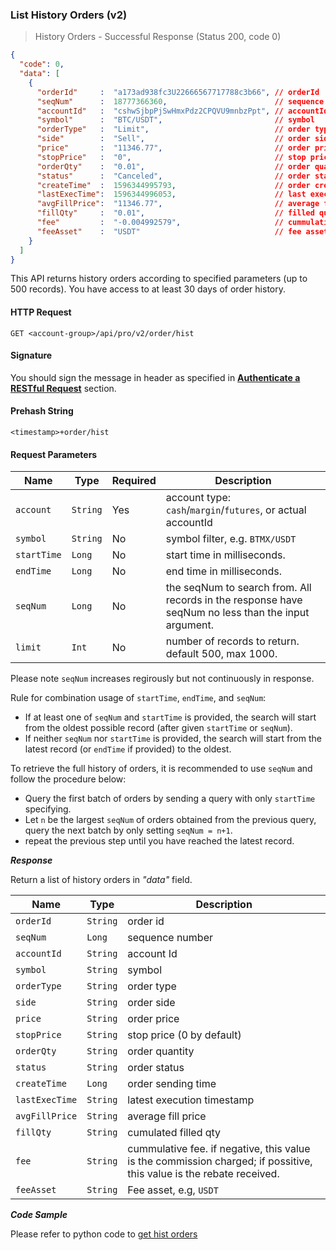### List History Orders (v2)

>  History Orders - Successful Response (Status 200, code 0)

```json
{
  "code": 0,
  "data": [
    {
      "orderId"     :  "a173ad938fc3U22666567717788c3b66", // orderId
      "seqNum"      :  18777366360,                        // sequence number
      "accountId"   :  "cshwSjbpPjSwHmxPdz2CPQVU9mnbzPpt", // accountId 
      "symbol"      :  "BTC/USDT",                         // symbol
      "orderType"   :  "Limit",                            // order type (Limit/Market/StopMarket/StopLimit)
      "side"        :  "Sell",                             // order side (Buy/Sell)
      "price"       :  "11346.77",                         // order price
      "stopPrice"   :  "0",                                // stop price (0 by default)
      "orderQty"    :  "0.01",                             // order quantity (in base asset)
      "status"      :  "Canceled",                         // order status (Filled/Canceled/Rejected)
      "createTime"  :  1596344995793,                      // order creation time
      "lastExecTime":  1596344996053,                      // last execution time
      "avgFillPrice":  "11346.77",                         // average filled price
      "fillQty"     :  "0.01",                             // filled quantity (in base asset)
      "fee"         :  "-0.004992579",                     // cummulative fee. if negative, this value is the commission charged; if possitive, this value is the rebate received.
      "feeAsset"    :  "USDT"                              // fee asset
    }
  ]
}
```

This API returns history orders according to specified parameters (up to 500 records). You have access to at least 30 days of order history.

#### HTTP Request

`GET <account-group>/api/pro/v2/order/hist`

#### Signature

You should sign the message in header as specified in [**Authenticate a RESTful Request**](#sign-a-request) section.

#### Prehash String

`<timestamp>+order/hist`

#### Request Parameters

 Name            | Type      | Required | Description
---------------- | --------- | -------- | -------------------------------------------------------------------------------------------
 `account`       | `String`  | Yes      | account type: `cash`/`margin`/`futures`, or actual accountId
 `symbol`        | `String`  | No       | symbol filter, e.g. `BTMX/USDT`
 `startTime`     | `Long`    | No       | start time in milliseconds.
 `endTime`       | `Long`    | No       | end time in milliseconds.
 `seqNum`        | `Long`    | No       | the seqNum to search from. All records in the response have seqNum no less than the input argument.
 `limit`         | `Int`     | No       | number of records to return. default 500, max 1000. 

Please note `seqNum` increases regirously but not continuously in response.

Rule for combination usage of `startTime`, `endTime`, and `seqNum`: 

* If at least one of `seqNum` and `startTime` is provided, the search will start from the oldest possible record (after given `startTime` or `seqNum`).
* If neither `seqNum` nor `startTime` is provided, the search will start from the latest record (or `endTime` if provided) to the oldest.

To retrieve the full history of orders, it is recommended to use `seqNum` and follow the procedure below:

* Query the first batch of orders by sending a query with only `startTime` specifying. 
* Let `n` be the largest `seqNum` of orders obtained from the previous query, query the next batch by only setting `seqNum = n+1`. 
* repeat the previous step until you have reached the latest record.


***Response***

Return a list of history orders in *"data"* field.

Name           | Type     | Description
---------------|----------|--------------
`orderId`      | `String` | order id
`seqNum`       | `Long`   | sequence number
`accountId`    | `String` | account Id
`symbol`       | `String` | symbol
`orderType`    | `String` | order type
`side`         | `String` | order side
`price`        | `String` | order price
`stopPrice`    | `String` | stop price (0 by default)
`orderQty`     | `String` | order quantity
`status`       | `String` | order status
`createTime`   | `Long`   | order sending time
`lastExecTime` | `String` | latest execution timestamp
`avgFillPrice` | `String` | average fill price
`fillQty`      | `String` | cumulated filled qty
`fee`          | `String` | cummulative fee. if negative, this value is the commission charged; if possitive, this value is the rebate received.
`feeAsset`     | `String` | Fee asset, e.g, `USDT`

***Code Sample***

Please refer to python code to [get hist orders](https://github.com/bitmax-exchange/bitmax-pro-api-demo/blob/master/python/query_prv_order_hist_v2.py)
